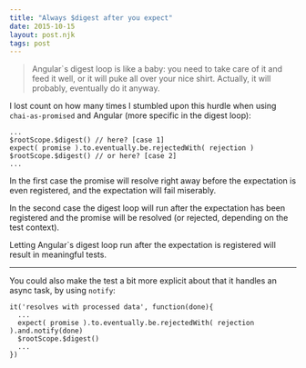 ```yaml
---
title: "Always $digest after you expect"
date: 2015-10-15
layout: post.njk
tags: post
---
```


> Angular`s digest loop is like a baby: you need to take care of it and feed it well, or it will puke all over your nice shirt.
> Actually, it will probably, eventually do it anyway.


I lost count on how many times I stumbled upon this hurdle when using `chai-as-promised` and Angular (more specific in the digest loop):

```
...
$rootScope.$digest() // here? [case 1]
expect( promise ).to.eventually.be.rejectedWith( rejection )
$rootScope.$digest() // or here? [case 2]
...
```

In the first case the promise will resolve right away before the expectation is even registered, and the expectation will fail miserably.

In the second case the digest loop will run after the expectation has been registered and the promise will be resolved (or rejected, depending on the test context).

Letting Angular`s digest loop run after the expectation is registered will result in meaningful tests.

---

You could also make the test a bit more explicit about that it handles an async task, by using `notify`:

```
it('resolves with processed data', function(done){
  ...
  expect( promise ).to.eventually.be.rejectedWith( rejection ).and.notify(done)
  $rootScope.$digest()
  ...
})
```

